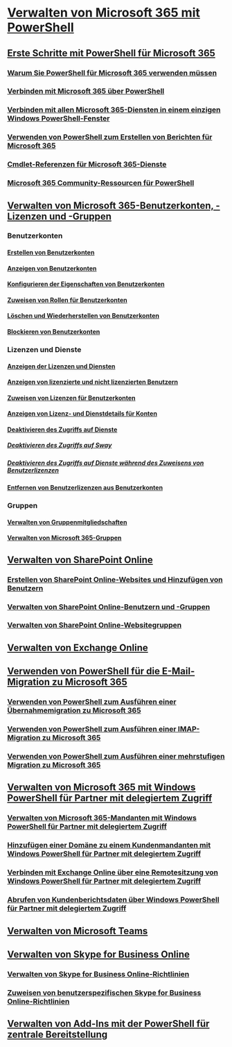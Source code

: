 
# [Verwalten von Microsoft 365 mit PowerShell](manage-office-365-with-office-365-powershell.md)
## [Erste Schritte mit PowerShell für Microsoft 365](getting-started-with-office-365-powershell.md)
### [Warum Sie PowerShell für Microsoft 365 verwenden müssen](why-you-need-to-use-office-365-powershell.md)
### [Verbinden mit Microsoft 365 über PowerShell](connect-to-office-365-powershell.md)
### [Verbinden mit allen Microsoft 365-Diensten in einem einzigen Windows PowerShell-Fenster](connect-to-all-office-365-services-in-a-single-windows-powershell-window.md)
### [Verwenden von PowerShell zum Erstellen von Berichten für Microsoft 365](use-windows-powershell-to-create-reports-in-office-365.md)
### [Cmdlet-Referenzen für Microsoft 365-Dienste](cmdlet-references-for-office-365-services.md)
### [Microsoft 365 Community-Ressourcen für PowerShell](office-365-powershell-community-resources.md)

## [Verwalten von Microsoft 365-Benutzerkonten, -Lizenzen und -Gruppen](manage-user-accounts-and-licenses-with-office-365-powershell.md)

### Benutzerkonten
#### [Erstellen von Benutzerkonten](create-user-accounts-with-office-365-powershell.md)
#### [Anzeigen von Benutzerkonten](view-user-accounts-with-office-365-powershell.md)
#### [Konfigurieren der Eigenschaften von Benutzerkonten](configure-user-account-properties-with-office-365-powershell.md)
#### [Zuweisen von Rollen für Benutzerkonten](assign-roles-to-user-accounts-with-office-365-powershell.md)
#### [Löschen und Wiederherstellen von Benutzerkonten](delete-and-restore-user-accounts-with-office-365-powershell.md)
#### [Blockieren von Benutzerkonten](block-user-accounts-with-office-365-powershell.md)

### Lizenzen und Dienste
#### [Anzeigen der Lizenzen und Diensten](view-licenses-and-services-with-office-365-powershell.md)
#### [Anzeigen von lizenzierte und nicht lizenzierten Benutzern](view-licensed-and-unlicensed-users-with-office-365-powershell.md)
#### [Zuweisen von Lizenzen für Benutzerkonten](assign-licenses-to-user-accounts-with-office-365-powershell.md)
#### [Anzeigen von Lizenz- und Dienstdetails für Konten](view-account-license-and-service-details-with-office-365-powershell.md)
#### [Deaktivieren des Zugriffs auf Dienste](disable-access-to-services-with-office-365-powershell.md)
##### [Deaktivieren des Zugriffs auf Sway](disable-access-to-sway-with-office-365-powershell.md)
##### [Deaktivieren des Zugriffs auf Dienste während des Zuweisens von Benutzerlizenzen](disable-access-to-services-while-assigning-user-licenses.md)
#### [Entfernen von Benutzerlizenzen aus Benutzerkonten](remove-licenses-from-user-accounts-with-office-365-powershell.md)

### Gruppen
#### [Verwalten von Gruppenmitgliedschaften](maintain-group-membership-with-office-365-powershell.md)
#### [Verwalten von Microsoft 365-Gruppen](manage-office-365-groups-with-powershell.md)

## [Verwalten von SharePoint Online](manage-sharepoint-online-with-office-365-powershell.md)
### [Erstellen von SharePoint Online-Websites und Hinzufügen von Benutzern](create-sharepoint-sites-and-add-users-with-powershell.md)
### [Verwalten von SharePoint Online-Benutzern und -Gruppen](manage-sharepoint-users-and-groups-with-powershell.md)
### [Verwalten von SharePoint Online-Websitegruppen](manage-sharepoint-site-groups-with-powershell.md)
## [Verwalten von Exchange Online](https://docs.microsoft.com/powershell/exchange/connect-to-exchange-online-powershell)
## [Verwenden von PowerShell für die E-Mail-Migration zu Microsoft 365](use-powershell-for-email-migration-to-office-365.md)
### [Verwenden von PowerShell zum Ausführen einer Übernahmemigration zu Microsoft 365](use-powershell-to-perform-a-cutover-migration-to-office-365.md)
### [Verwenden von PowerShell zum Ausführen einer IMAP-Migration zu Microsoft 365](use-powershell-to-perform-an-imap-migration-to-office-365.md)
### [Verwenden von PowerShell zum Ausführen einer mehrstufigen Migration zu Microsoft 365](use-powershell-to-perform-a-staged-migration-to-office-365.md)
## [Verwalten von Microsoft 365 mit Windows PowerShell für Partner mit delegiertem Zugriff](manage-office-365-with-windows-powershell-for-delegated-access-permissions-dap-p.md)
### [Verwalten von Microsoft 365-Mandanten mit Windows PowerShell für Partner mit delegiertem Zugriff](manage-office-365-tenants-with-windows-powershell-for-delegated-access-permissio.md)
### [Hinzufügen einer Domäne zu einem Kundenmandanten mit Windows PowerShell für Partner mit delegiertem Zugriff](add-a-domain-to-a-client-tenancy-with-windows-powershell-for-delegated-access-pe.md)
### [Verbinden mit Exchange Online über eine Remotesitzung von Windows PowerShell für Partner mit delegiertem Zugriff](connect-to-exchange-online-tenants-with-remote-windows-powershell-for-delegated.md)
### [Abrufen von Kundenberichtsdaten über Windows PowerShell für Partner mit delegiertem Zugriff](retrieve-customer-tenant-reporting-data-with-windows-powershell-for-delegated-ac.md)
## [Verwalten von Microsoft Teams](https://docs.microsoft.com/microsoftteams/teams-powershell-install)
## [Verwalten von Skype for Business Online](manage-skype-for-business-online-with-office-365-powershell.md)
### [Verwalten von Skype for Business Online-Richtlinien](manage-skype-for-business-online-policies-with-office-365-powershell.md)
### [Zuweisen von benutzerspezifischen Skype for Business Online-Richtlinien](assign-per-user-skype-for-business-online-policies-with-office-365-powershell.md)
## [Verwalten von Add-Ins mit der PowerShell für zentrale Bereitstellung](use-the-centralized-deployment-powershell-cmdlets-to-manage-add-ins.md)